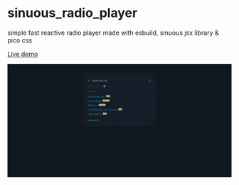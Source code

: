# sinuous_radio_player
simple fast reactive radio player made with esbuild, sinuous jsx library &amp; pico css

<a href="https://rwdevelopment.github.io/sinuous_radio_player" target="_blank">Live demo</a>

![Radio Player](screen.webp)
